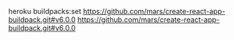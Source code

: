 heroku buildpacks:set https://github.com/mars/create-react-app-buildpack.git#v6.0.0
https://github.com/mars/create-react-app-buildpack.git#v6.0.0